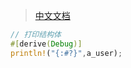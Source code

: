 <!--
title: Rust
sort:
-->

> [中文文档](https://rustwiki.org/zh-CN/rust-by-example/)

```rust
// 打印结构体
#[derive(Debug)]
println!("{:#?}",a_user);
```
